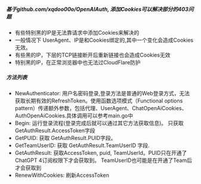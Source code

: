 ##### 基于github.com/xqdoo00o/OpenAIAuth, 添加Cookies可以解决部分的403问题
- 有些特别黑的IP是无法靠请求中添加Cookies来解决的
- 一般情况下 UserAgent、IP是和Cookies绑定的,其中一个变化会造成Cookies无效。
- 有些黑的IP，下层的TCP链接断开后重新链接也会造成Cookies无效
- 特别黑的IP，在正常浏览器中也无法过CloudFlare防护


##### 方法列表
- NewAuthenticator: 用户名密码登录,登录方法是普通的Web登录方式，无法获取长期有效的RefreshToken。使用函数选项模式（Functional options pattern）传递额外参数，包括代理、UserAgent、ChatOpenAiCookies、AuthOpenAiCookies.具体调用可以参考main.go中
- Begin: 运行登录流程(登录完成后就可以通过其它方法获取信息)。 只获取 GetAuthResult.AccessToken字段
- GetPUID: 获取 GetAuthResult.PUID字段。
- GetTeamUserID: 获取 GetAuthResult.TeamUserID 字段.
- GetAuthResult: 获取AccessToken, puid, TeamUserId。PUID只在开通了ChatGPT 4订阅权限下才会获取到。 TeamUserID也可能是在开通了Team后才会获取到
- RenewWithCookies: 刷新AccessToken

